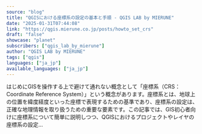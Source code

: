 ```yaml
---
source: "blog"
title: "QGISにおける座標系の設定の基本と手順 - QGIS LAB by MIERUNE"
date: "2025-01-31T07:44:08"
link: "https://qgis.mierune.co.jp/posts/howto_set_crs"
draft: "false"
showcase: "planet"
subscribers: ["qgis_lab_by_mierune"]
author: "QGIS LAB by MIERUNE"
tags: ["qgis"]
languages: ["ja_jp"]
available_languages: ["ja_jp"]
---
```


はじめにGISを操作する上で避けて通れない概念として「座標系（CRS：Coordinate Reference System）」という概念があります。座標系とは、地球上の位置を緯度経度といった座標で表現するための基準であり、座標系の設定は、正確な地理情報を取り扱うための重要な要素です。この記事では、GIS初心者向けに座標系について簡単に説明しつつ、QGISにおけるプロジェクトやレイヤの座標系の設定...
